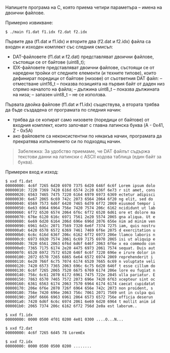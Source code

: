 Напишете програма на C, която приема четири параметъра – имена на двоични файлове.


Примерно извикване:
```
$ ./main f1.dat f1.idx f2.dat f2.idx
```

Първите два (f1.dat и f1.idx) и вторите два (f2.dat и f2.idx) файла са входен и изходен комплект със следния смисъл:
- DAT-файловете (f1.dat и f2.dat) представляват двоични файлове, състоящи се от байтове (uint8_t);
- IDX-файловете представляват двоични файлове, състоящи се от наредени тройки от следните елементи (и техните типове), които дефинират поредици от байтове (низове) от съответния DAT файл:
  – отместване uint16_t – показва позицията на първия байт от даден низ спрямо началото на файла;
  – дължина uint8_t – показва дължината на низа;
  – запазен uint8_t – не се използва.


Първата двойка файлове (f1.dat и f1.idx) съществува, а втората трябва да бъде създадена от програмата по следния начин:
- трябва да се копират само низовете (поредици от байтове) от входния комплект, които започват с главна латинска буква (A - 0x41, Z - 0x5A)
- ако файловете са неконсистентни по някакъв начин, програмата да прекратява изпълнението си по подходящ начин.

> Забележка: За удобство приемаме, че DAT файлът съдържа текстови данни на латински с ASCII кодова таблица (един байт за буква).


Примерен вход и изход:
```
$ xxd f1.dat
00000000: 4c6f 7265 6d20 6970 7375 6d20 646f 6c6f Lorem ipsum dolo
00000010: 7220 7369 7420 616d 6574 2c20 636f 6e73 r sit amet, cons
00000020: 6563 7465 7475 7220 6164 6970 6973 6369 ectetur adipisci
00000030: 6e67 2065 6c69 742c 2073 6564 2064 6f20 ng elit, sed do
00000040: 6569 7573 6d6f 6420 7465 6d70 6f72 2069 eiusmod tempor i
00000050: 6e63 6964 6964 756e 7420 7574 206c 6162 ncididunt ut lab
00000060: 6f72 6520 6574 2064 6f6c 6f72 6520 6d61 ore et dolore ma
00000070: 676e 6120 616c 6971 7561 2e20 5574 2065 gna aliqua. Ut e
00000080: 6e69 6d20 6164 206d 696e 696d 2076 656e nim ad minim ven
00000090: 6961 6d2c 2071 7569 7320 6e6f 7374 7275 iam, quis nostru
000000a0: 6420 6578 6572 6369 7461 7469 6f6e 2075 d exercitation u
000000b0: 6c6c 616d 636f 206c 6162 6f72 6973 206e llamco laboris n
000000c0: 6973 6920 7574 2061 6c69 7175 6970 2065 isi ut aliquip e
000000d0: 7820 6561 2063 6f6d 6d6f 646f 2063 6f6e x ea commodo con
000000e0: 7365 7175 6174 2e20 4475 6973 2061 7574 sequat. Duis aut
000000f0: 6520 6972 7572 6520 646f 6c6f 7220 696e e irure dolor in
00000100: 2072 6570 7265 6865 6e64 6572 6974 2069 reprehenderit i
00000110: 6e20 766f 6c75 7074 6174 6520 7665 6c69 n voluptate veli
00000120: 7420 6573 7365 2063 696c 6c75 6d20 646f t esse cillum do
00000130: 6c6f 7265 2065 7520 6675 6769 6174 206e lore eu fugiat n
00000140: 756c 6c61 2070 6172 6961 7475 722e 2045 ulla pariatur. E
00000150: 7863 6570 7465 7572 2073 696e 7420 6f63 xcepteur sint oc
00000160: 6361 6563 6174 2063 7570 6964 6174 6174 caecat cupidatat
00000170: 206e 6f6e 2070 726f 6964 656e 742c 2073 non proident, s
00000180: 756e 7420 696e 2063 756c 7061 2071 7569 unt in culpa qui
00000190: 206f 6666 6963 6961 2064 6573 6572 756e officia deserun
000001a0: 7420 6d6f 6c6c 6974 2061 6e69 6d20 6964 t mollit anim id
000001b0: 2065 7374 206c 6162 6f72 756d 2e0a est laborum..
```

```
$ xxd f1.idx
00000000: 0000 0500 4f01 0200 4e01 0300 ....O...N...
```

```
$ xxd f2.dat
00000000: 4c6f 7265 6d45 78 LoremEx
```

```
$ xxd f2.idx
00000000: 0000 0500 0500 0200 ........
```
